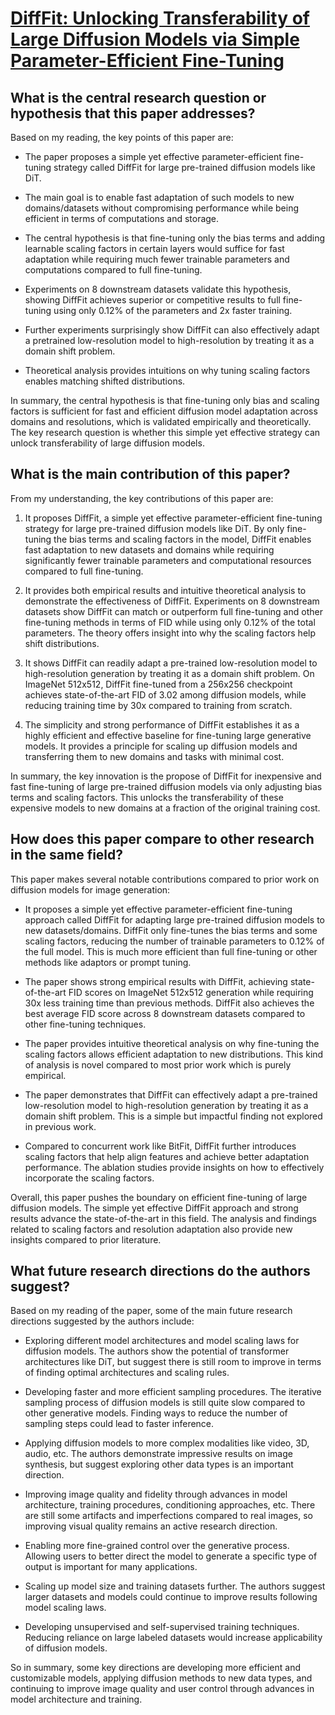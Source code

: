 # [DiffFit: Unlocking Transferability of Large Diffusion Models via Simple   Parameter-Efficient Fine-Tuning](https://arxiv.org/abs/2304.06648)

## What is the central research question or hypothesis that this paper addresses?

 Based on my reading, the key points of this paper are:

- The paper proposes a simple yet effective parameter-efficient fine-tuning strategy called DiffFit for large pre-trained diffusion models like DiT. 

- The main goal is to enable fast adaptation of such models to new domains/datasets without compromising performance while being efficient in terms of computations and storage.

- The central hypothesis is that fine-tuning only the bias terms and adding learnable scaling factors in certain layers would suffice for fast adaptation while requiring much fewer trainable parameters and computations compared to full fine-tuning.

- Experiments on 8 downstream datasets validate this hypothesis, showing DiffFit achieves superior or competitive results to full fine-tuning using only 0.12% of the parameters and 2x faster training.

- Further experiments surprisingly show DiffFit can also effectively adapt a pretrained low-resolution model to high-resolution by treating it as a domain shift problem.

- Theoretical analysis provides intuitions on why tuning scaling factors enables matching shifted distributions.

In summary, the central hypothesis is that fine-tuning only bias and scaling factors is sufficient for fast and efficient diffusion model adaptation across domains and resolutions, which is validated empirically and theoretically. The key research question is whether this simple yet effective strategy can unlock transferability of large diffusion models.


## What is the main contribution of this paper?

 From my understanding, the key contributions of this paper are:

1. It proposes DiffFit, a simple yet effective parameter-efficient fine-tuning strategy for large pre-trained diffusion models like DiT. By only fine-tuning the bias terms and scaling factors in the model, DiffFit enables fast adaptation to new datasets and domains while requiring significantly fewer trainable parameters and computational resources compared to full fine-tuning.

2. It provides both empirical results and intuitive theoretical analysis to demonstrate the effectiveness of DiffFit. Experiments on 8 downstream datasets show DiffFit can match or outperform full fine-tuning and other fine-tuning methods in terms of FID while using only 0.12% of the total parameters. The theory offers insight into why the scaling factors help shift distributions.

3. It shows DiffFit can readily adapt a pre-trained low-resolution model to high-resolution generation by treating it as a domain shift problem. On ImageNet 512x512, DiffFit fine-tuned from a 256x256 checkpoint achieves state-of-the-art FID of 3.02 among diffusion models, while reducing training time by 30x compared to training from scratch.

4. The simplicity and strong performance of DiffFit establishes it as a highly efficient and effective baseline for fine-tuning large generative models. It provides a principle for scaling up diffusion models and transferring them to new domains and tasks with minimal cost.

In summary, the key innovation is the propose of DiffFit for inexpensive and fast fine-tuning of large pre-trained diffusion models via only adjusting bias terms and scaling factors. This unlocks the transferability of these expensive models to new domains at a fraction of the original training cost.


## How does this paper compare to other research in the same field?

 This paper makes several notable contributions compared to prior work on diffusion models for image generation:

- It proposes a simple yet effective parameter-efficient fine-tuning approach called DiffFit for adapting large pre-trained diffusion models to new datasets/domains. DiffFit only fine-tunes the bias terms and some scaling factors, reducing the number of trainable parameters to 0.12% of the full model. This is much more efficient than full fine-tuning or other methods like adaptors or prompt tuning.

- The paper shows strong empirical results with DiffFit, achieving state-of-the-art FID scores on ImageNet 512x512 generation while requiring 30x less training time than previous methods. DiffFit also achieves the best average FID score across 8 downstream datasets compared to other fine-tuning techniques.

- The paper provides intuitive theoretical analysis on why fine-tuning the scaling factors allows efficient adaptation to new distributions. This kind of analysis is novel compared to most prior work which is purely empirical.

- The paper demonstrates that DiffFit can effectively adapt a pre-trained low-resolution model to high-resolution generation by treating it as a domain shift problem. This is a simple but impactful finding not explored in previous work. 

- Compared to concurrent work like BitFit, DiffFit further introduces scaling factors that help align features and achieve better adaptation performance. The ablation studies provide insights on how to effectively incorporate the scaling factors.

Overall, this paper pushes the boundary on efficient fine-tuning of large diffusion models. The simple yet effective DiffFit approach and strong results advance the state-of-the-art in this field. The analysis and findings related to scaling factors and resolution adaptation also provide new insights compared to prior literature.


## What future research directions do the authors suggest?

 Based on my reading of the paper, some of the main future research directions suggested by the authors include:

- Exploring different model architectures and model scaling laws for diffusion models. The authors show the potential of transformer architectures like DiT, but suggest there is still room to improve in terms of finding optimal architectures and scaling rules.

- Developing faster and more efficient sampling procedures. The iterative sampling process of diffusion models is still quite slow compared to other generative models. Finding ways to reduce the number of sampling steps could lead to faster inference.

- Applying diffusion models to more complex modalities like video, 3D, audio, etc. The authors demonstrate impressive results on image synthesis, but suggest exploring other data types is an important direction.

- Improving image quality and fidelity through advances in model architecture, training procedures, conditioning approaches, etc. There are still some artifacts and imperfections compared to real images, so improving visual quality remains an active research direction.

- Enabling more fine-grained control over the generative process. Allowing users to better direct the model to generate a specific type of output is important for many applications.

- Scaling up model size and training datasets further. The authors suggest larger datasets and models could continue to improve results following model scaling laws.

- Developing unsupervised and self-supervised training techniques. Reducing reliance on large labeled datasets would increase applicability of diffusion models.

So in summary, some key directions are developing more efficient and customizable models, applying diffusion methods to new data types, and continuing to improve image quality and user control through advances in model architecture and training.
